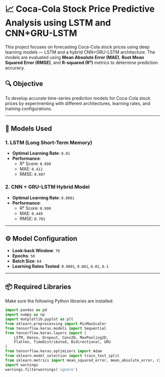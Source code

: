 # 📈 Coca-Cola Stock Price Predictive Analysis using LSTM and CNN+GRU-LSTM

This project focuses on forecasting Coca-Cola stock prices using deep learning models — LSTM and a hybrid CNN+GRU-LSTM architecture. The models are evaluated using **Mean Absolute Error (MAE)**, **Root Mean Squared Error (RMSE)**, and **R-squared (R²)** metrics to determine prediction accuracy.

## 🔍 Objective

To develop accurate time-series prediction models for Coca-Cola stock prices by experimenting with different architectures, learning rates, and training configurations.

---

## 🧠 Models Used

### 1. **LSTM (Long Short-Term Memory)**

- **Optimal Learning Rate**: `0.01`
- **Performance**:
  - R² Score: `0.999`
  - MAE: `0.412`
  - RMSE: `0.607`

### 2. **CNN + GRU-LSTM Hybrid Model**

- **Optimal Learning Rate**: `0.0001`
- **Performance**:
  - R² Score: `0.999`
  - MAE: `0.449`
  - RMSE: `0.701`

---

## ⚙️ Model Configuration

- **Look-back Window**: `70`
- **Epochs**: `50`
- **Batch Size**: `64`
- **Learning Rates Tested**: `0.0001`, `0.001`, `0.01`, `0.1`

---

## 📦 Required Libraries

Make sure the following Python libraries are installed:

```python
import pandas as pd
import numpy as np
import matplotlib.pyplot as plt
from sklearn.preprocessing import MinMaxScaler
from tensorflow.keras.models import Sequential
from tensorflow.keras.layers import (
    LSTM, Dense, Dropout, Conv2D, MaxPooling2D,
    Flatten, TimeDistributed, Bidirectional, GRU
)
from tensorflow.keras.optimizers import Adam
from sklearn.model_selection import train_test_split
from sklearn.metrics import mean_squared_error, mean_absolute_error, r2_score
import warnings
warnings.filterwarnings('ignore')
